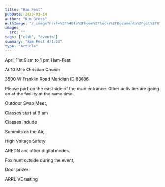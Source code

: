 ```yaml
---
title: "Ham Fest"
pubDate: 2023-03-14
author: "Kim Gross"
authImage: "/_image?href=%2F%40fs%2Fhome%2Flocke%2FDocuments%2Fgit%2FK7SWI%2Fsrc%2Fassets%2Fteam%2FKI03.png%3ForigWidth%3D447%26origHeight%3D411%26origFormat%3Dpng&w=447&h=411&f=webp"
image:
  src: ""
tags: ["club", "events"]
summary: "Ham Fest 4/1/23"
type: "Article"
---
```


April 1'st 9 am to 1 pm Ham-Fest

At 10 Mile Christian Church

3500 W Franklin Road Meridian ID 83686

Please park on the east side of the main entrance. Other activities are going on at the facility at the same time.

Outdoor Swap Meet,

Classes start at 9 am

Classes include

Summits on the Air,

High Voltage Safety

AREDN and other digital modes.

Fox hunt outside during the event,

Door prizes.

ARRL VE testing
